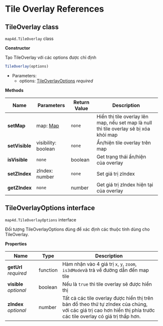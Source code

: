 # Tile Overlay References

## TileOverlay class

`map4d.TileOverlay` class

**Constructor** 

Tạo TileOverlay với các options được chỉ định

```js
TileOverlay(options)
```

- Parameters:
  - options: [TileOverlayOptions](/reference/tile-overlay?id=tileoverlayoptions-interface) *required*

**Methods**

| Name           | Parameters                              | Return Value | Description                                                                            |
|----------------|-----------------------------------------|--------------|----------------------------------------------------------------------------------------|
| **setMap**     | map: [Map](/reference/map?id=map-class) | `none`       | Hiển thị tile overlay lên map, nếu set map là null thì tile overlay sẽ bị xóa khỏi map |
| **setVisible** | visibility: boolean                     | `none`       | Ẩn/hiện tile overlay trên map                                                          |
| **isVisible**  | `none`                                  | boolean      | Get trạng thái ẩn/hiện của overlay                                                     |
| **setZIndex**  | zIndex: number                          | `none`       | Set giá trị zIndex                                                                     |
| **getZIndex**  | `none`                                  | number       | Get giá trị zIndex hiện tại của overlay                                                |


## TileOverlayOptions interface

`map4d.TileOverlayOptions` interface

Đối tượng TileOverlayOptions đùng để xác định các thuộc tính dùng cho TileOverlay.

**Properties**

| Name                   | Type     | Description                                                                                                                                                                            |
|------------------------|----------|----------------------------------------------------------------------------------------------------------------------------------------------------------------------------------------|
| **getUrl** *required*  | function | Hàm nhận vào 4 giá trị `x`, `y`, `zoom`, `is3dMode`và trả về đường dẫn đến map tile                                                                                                    |
| **visible** *optional* | boolean  | Nếu là `true` thì tile overlay sẽ được hiển thị                                                                                                                                        |
| **zIndex** *optional*  | number   | Tất cả các tile overlay được hiển thị trên bản đồ theo thứ tự zIndex của chúng,<br>với các giá trị cao hơn hiển thị phía trước các tile overlay có giá trị thấp hơn. |